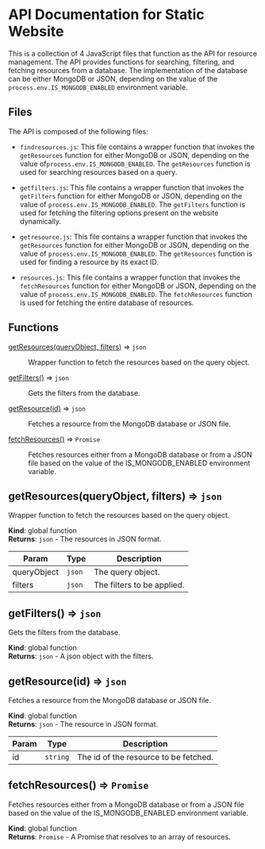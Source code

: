 # API Documentation for Static Website

This is a collection of 4 JavaScript files that function as the API for resource management. The API provides functions for searching, filtering, and fetching resources from a database. The implementation of the database can be either MongoDB or JSON, depending on the value of the `process.env.IS_MONGODB_ENABLED` environment variable.

## Files

The API is composed of the following files:

- `findresources.js`: This file contains a wrapper function that invokes the `getResources` function for either MongoDB or JSON, depending on the value of`process.env.IS_MONGODB_ENABLED`. The `getResources` function is used for searching resources based on a query.

- `getfilters.js`: This file contains a wrapper function that invokes the `getFilters` function for either MongoDB or JSON, depending on the value of `process.env.IS_MONGODB_ENABLED`. The `getFilters` function is used for fetching the filtering options present on the website dynamically.

- `getresource.js`: This file contains a wrapper function that invokes the `getResources` function for either MongoDB or JSON, depending on the value of `process.env.IS_MONGODB_ENABLED`. The `getResources` function is used for finding a resource by its exact ID.

- `resources.js`: This file contains a wrapper function that invokes the `fetchResources` function for either MongoDB or JSON, depending on the value of `process.env.IS_MONGODB_ENABLED`. The `fetchResources` function is used for fetching the entire database of resources.

## Functions

<dl>
<dt><a href="#getResources">getResources(queryObject, filters)</a> ⇒ <code>json</code></dt>
<dd><p>Wrapper function to fetch the resources based on the query object.</p>
</dd>
<dt><a href="#getFilters">getFilters()</a> ⇒ <code>json</code></dt>
<dd><p>Gets the filters from the database.</p>
</dd>
<dt><a href="#getResource">getResource(id)</a> ⇒ <code>json</code></dt>
<dd><p>Fetches a resource from the MongoDB database or JSON file.</p>
</dd>
<dt><a href="#fetchResources">fetchResources()</a> ⇒ <code>Promise</code></dt>
<dd><p>Fetches resources either from a MongoDB database or from a JSON file based on the value of the IS_MONGODB_ENABLED environment variable.</p>
</dd>
</dl>

<a name="getResources"></a>

## getResources(queryObject, filters) ⇒ <code>json</code>

Wrapper function to fetch the resources based on the query object.

**Kind**: global function </br>
**Returns**: <code>json</code> - The resources in JSON format.</br>

| Param | Type | Description |
| --- | --- | --- |
| queryObject | <code>json</code> | The query object. |
| filters | <code>json</code> | The filters to be applied. |

<a name="getFilters"></a>

## getFilters() ⇒ <code>json</code>

Gets the filters from the database.

**Kind**: global function </br>
**Returns**: <code>json</code> - A json object with the filters. </br>
<a name="getResource"></a>

## getResource(id) ⇒ <code>json</code>

Fetches a resource from the MongoDB database or JSON file.

**Kind**: global function </br>
**Returns**: <code>json</code> - The resource in JSON format. </br>

| Param | Type | Description |
| --- | --- | --- |
| id | <code>string</code> | The id of the resource to be fetched. |

<a name="fetchResources"></a>

## fetchResources() ⇒ `Promise`

Fetches resources either from a MongoDB database or from a JSON file based on the value of the IS_MONGODB_ENABLED environment variable.

**Kind**: global function </br>
**Returns**: <code>Promise</code> - A Promise that resolves to an array of resources. </br>
